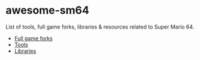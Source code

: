 # awesome-sm64
List of tools, full game forks, libraries & resources related to Super Mario 64.

- [Full game forks](full-game-forks.md)
- [Tools](tools.md)
- [Libraries](libraries.md)
